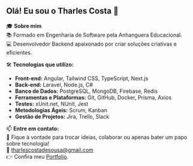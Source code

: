 ## Olá! Eu sou o Tharles Costa 👋

🎓 **Sobre mim**  
📚 Formado em Engenharia de Software pela Anhanguera Educacional.  
💻 Desenvolvedor Backend apaixonado por criar soluções criativas e eficientes.

🛠️ **Tecnologias que utilizo:**  

- **Front-end:** Angular, Tailwind CSS, TypeScript, Next.js  
- **Back-end:** Laravel, Node.js, C#  
- **Banco de Dados:** PostgreSQL, MongoDB, Firebase, Redis  
- **Ferramentas e Plataformas:** Git, GitHub, Docker, Prisma, Axios  
- **Testes:** xUnit.net, NUnit, Jest  
- **Metodologias Ágeis:** Scrum, Kanban  
- **Gestão de Projetos:** Jira, Trello, Slack

📫 **Entre em contato:**  
💬 Fique à vontade para trocar ideias, colaborar ou apenas bater um papo sobre tecnologia!  
📧 [tharlescostadesousa@gmail.com](mailto:tharlescostadesousa@gmail.com)  
👉 Confira meu [Portfolio](https://tharles.dev).

